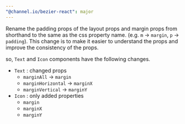 ```yaml
---
"@channel.io/bezier-react": major
---
```


Rename the padding props of the layout props and margin props from shorthand to the same as the css property name. (e.g. `m` -> `margin`, `p` -> `padding`). This change is to make it easier to understand the props and improve the consistency of the props.

so, `Text` and `Icon` components have the following changes.

- `Text` : changed props
  - `marginAll` -> `margin`
  - `marginHorizontal` -> `marginX`
  - `marginVertical` -> `marginY`
- `Icon` : only added properties
  - `margin`
  - `marginX`
  - `marginY`
